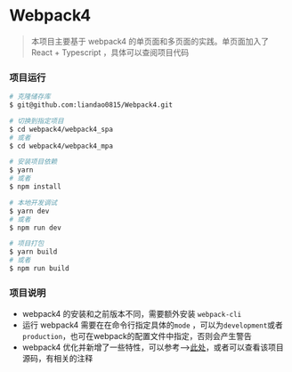 # Webpack4
> 本项目主要基于 webpack4 的单页面和多页面的实践。单页面加入了 React + Typescript ，具体可以查阅项目代码

### 项目运行

```bash
# 克隆储存库
$ git@github.com:liandao0815/Webpack4.git

# 切换到指定项目
$ cd webpack4/webpack4_spa
# 或者
$ cd webpack4/webpack4_mpa

# 安装项目依赖
$ yarn
# 或者
$ npm install

# 本地开发调试
$ yarn dev
# 或者
$ npm run dev

# 项目打包
$ yarn build
# 或者
$ npm run build
```

### 项目说明

- webpack4 的安装和之前版本不同，需要额外安装 `webpack-cli`
- 运行 webpack4 需要在在命令行指定具体的`mode` ，可以为`development`或者`production`，也可在webpack的配置文件中指定，否则会产生警告
- webpack4 优化并新增了一些特性，可以参考-->[此处](https://github.com/webpack/webpack/issues/6357)，或者可以查看该项目源码，有相关的注释

